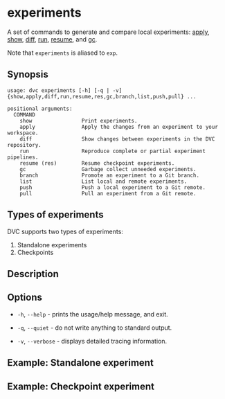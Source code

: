 # experiments

A set of commands to generate and compare local <abbr>experiments</abbr>:
[apply](/doc/command-reference/exp/apply),
[show](/doc/command-reference/exp/show),
[diff](/doc/command-reference/exp/diff), [run](/doc/command-reference/exp/run),
[resume](/doc/command-reference/exp/resume), and
[gc](/doc/command-reference/exp/gc).

Note that `experiments` is aliased to `exp`.

## Synopsis

```usage
usage: dvc experiments [-h] [-q | -v] {show,apply,diff,run,resume,res,gc,branch,list,push,pull} ...

positional arguments:
  COMMAND
    show                Print experiments.
    apply               Apply the changes from an experiment to your workspace.
    diff                Show changes between experiments in the DVC repository.
    run                 Reproduce complete or partial experiment pipelines.
    resume (res)        Resume checkpoint experiments.
    gc                  Garbage collect unneeded experiments.
    branch              Promote an experiment to a Git branch.
    list                List local and remote experiments.
    push                Push a local experiment to a Git remote.
    pull                Pull an experiment from a Git remote.
```

## Types of experiments

DVC supports two types of experiments:

1. Standalone experiments
2. Checkpoints

## Description

## Options

- `-h`, `--help` - prints the usage/help message, and exit.

- `-q`, `--quiet` - do not write anything to standard output.

- `-v`, `--verbose` - displays detailed tracing information.

## Example: Standalone experiment

## Example: Checkpoint experiment

